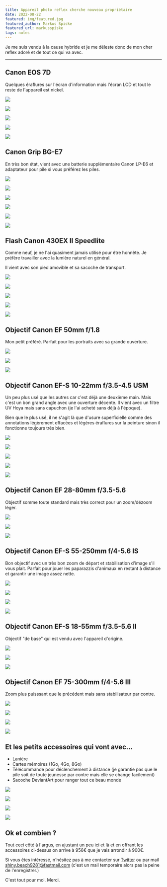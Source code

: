 ```yaml
---
title: Appareil photo reflex cherche nouveau propriétaire
date: 2022-08-22
featured: img/featured.jpg
featured_author: Markus Spiske
featured_url: markusspiske
tags: notes
---
```


Je me suis vendu à la cause hybride et je me déleste donc de mon cher reflex adoré et de tout ce qui va avec.

---

## Canon EOS 7D

Quelques éraflures sur l'écran d'information mais l'écran LCD et tout le reste de l'appareil est nickel.

![](img/IMG_2648.jpg)

![](img/IMG_2649.jpg)

![](img/IMG_2650.jpg)

![](img/IMG_2651.jpg)

![](img/IMG_2652.jpg)

## Canon Grip BG-E7

En très bon état, vient avec une batterie supplémentaire Canon LP-E6 et adaptateur pour pile si vous préférez les piles.

![](img/IMG_2653.jpg)

![](img/IMG_2654.jpg)

![](img/IMG_2655.jpg)

![](img/IMG_2656.jpg)

![](img/IMG_2657.jpg)

![](img/IMG_2658.jpg)

## Flash Canon 430EX II Speedlite

Comme neuf, je ne l'ai quasiment jamais utilisé pour être honnête. Je préfère travailler avec la lumière naturel en général.

Il vient avec son pied amovible et sa sacoche de transport.

![](img/IMG_2660.jpg)

![](img/IMG_2661.jpg)

![](img/IMG_2662.jpg)

![](img/IMG_2663.jpg)

![](img/IMG_2664.jpg)

## Objectif Canon EF 50mm f/1.8

Mon petit préféré. Parfait pour les portraits avec sa grande ouverture.

![](img/IMG_2665.jpg)

![](img/IMG_2666.jpg)

![](img/IMG_2667.jpg)

## Objectif Canon EF-S 10-22mm f/3.5-4.5 USM

Un peu plus usé que les autres car c'est déjà une deuxième main. Mais c'est un bon grand angle avec une ouverture décente. Il vient avec un filtre UV Hoya mais sans capuchon (je l'ai acheté sans déjà à l'époque).

Bien que le plus usé, il ne s'agit là que d'usure superficielle comme des annotations légèrement effacées et légères éraflures sur la peinture sinon il fonctionne toujours très bien.

![](img/IMG_2678.jpg)

![](img/IMG_2679.jpg)

![](img/IMG_2680.jpg)

![](img/IMG_2681.jpg)

![](img/IMG_2682.jpg)

## Objectif Canon EF 28-80mm f/3.5-5.6

Objectif somme toute standard mais très correct pour un zoom/dézoom léger.

![](img/IMG_2672.jpg)

![](img/IMG_2673.jpg)

![](img/IMG_2674.jpg)

## Objectif Canon EF-S 55-250mm f/4-5.6 IS

Bon objectif avec un très bon zoom de départ et stabilisation d'image s'il vous plait. Parfait pour jouer les paparazzis d'animaux en restant à distance et garantir une image assez nette.

![](img/IMG_2668.jpg)

![](img/IMG_2669.jpg)

![](img/IMG_2670.jpg)

![](img/IMG_2671.jpg)

## Objectif Canon EF-S 18-55mm f/3.5-5.6 II

Objectif "de base" qui est vendu avec l'appareil d'origine.

![](img/IMG_2675.jpg)

![](img/IMG_2676.jpg)

![](img/IMG_2677.jpg)

## Objectif Canon EF 75-300mm f/4-5.6 III

Zoom plus puisssant que le précédent mais sans stabilisateur par contre.

![](img/IMG_2683.jpg)

![](img/IMG_2684.jpg)

![](img/IMG_2685.jpg)

![](img/IMG_2686.jpg)

## Et les petits accessoires qui vont avec…

- Lanière
- Cartes mémoires (1Go, 4Go, 8Go)
- Télécommande pour déclenchement à distance (je garantie pas que le pile soit de toute jeunesse par contre mais elle se change facilement)
- Sacoche DeviantArt pour ranger tout ce beau monde

![](img/IMG_2688.jpg)

![](img/IMG_2689.jpg)

![](img/IMG_2690.jpg)

![](img/IMG_2691.jpg)

## Ok et combien ?

Tout ceci côté à l'argus, en ajustant un peu ici et là et en offrant les accessoires ci-dessus on arrive à 956€ que je vais arrondir à 900€.

Si vous êtes intéressé, n'hésitez pas à me contacter sur [Twitter](https://twitter.com/GoOz) ou par mail [shiny.beach9281@fastmail.com](mailto:shiny.beach9281@fastmail.com) (c'est un mail temporaire alors pas la peine de l'enregistrer.)

C'est tout pour moi. Merci.
